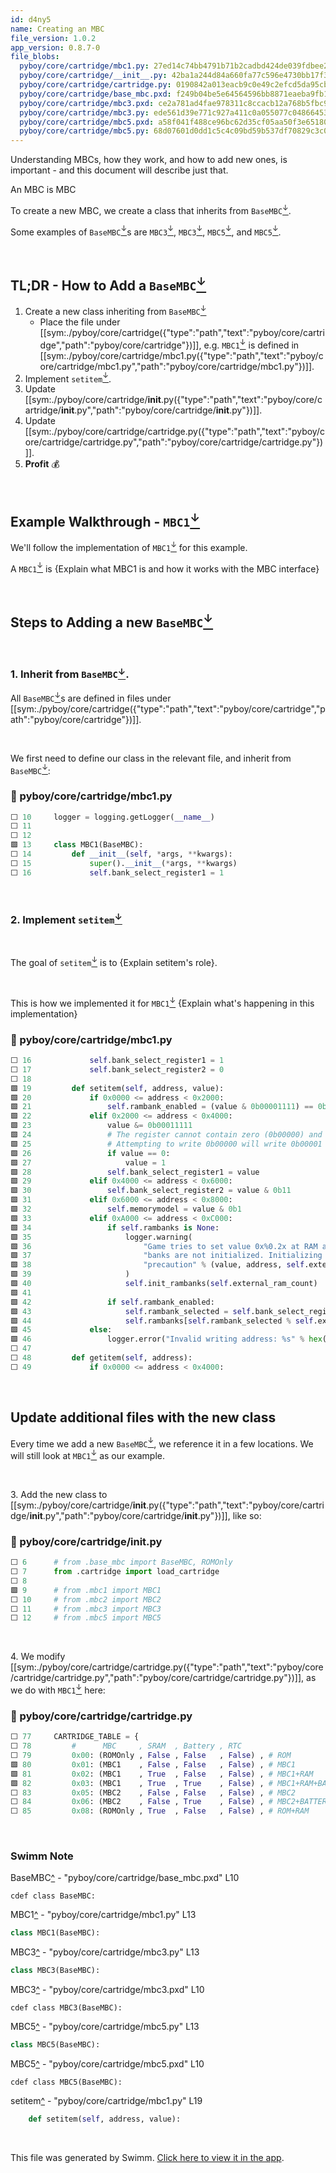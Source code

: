```yaml
---
id: d4ny5
name: Creating an MBC
file_version: 1.0.2
app_version: 0.8.7-0
file_blobs:
  pyboy/core/cartridge/mbc1.py: 27ed14c74bb4791b71b2cadbd424de039fdbee20
  pyboy/core/cartridge/__init__.py: 42ba1a244d84a660fa77c596e4730bb17f388b32
  pyboy/core/cartridge/cartridge.py: 0190842a013eacb9c0e49c2efcd5da95cb9e0e3a
  pyboy/core/cartridge/base_mbc.pxd: f249b04be5e64564596bb8871eaeba9fb13ff907
  pyboy/core/cartridge/mbc3.pxd: ce2a781ad4fae978311c8ccacb12a768b5fbc9a7
  pyboy/core/cartridge/mbc3.py: ede561d39e771c927a411c0a055077c04866453a
  pyboy/core/cartridge/mbc5.pxd: a58f041f488ce96bc62d35cf05aa50f3e65180c9
  pyboy/core/cartridge/mbc5.py: 68d07601d0dd1c5c4c09bd59b537df70829c3c06
---
```


Understanding MBCs, how they work, and how to add new ones, is important - and this document will describe just that.

An MBC is MBC

To create a new MBC, we create a class that inherits from `BaseMBC`[<sup id="J7FTe">↓</sup>](#f-J7FTe).

Some examples of `BaseMBC`[<sup id="J7FTe">↓</sup>](#f-J7FTe)s are `MBC3`[<sup id="ZEICwf">↓</sup>](#f-ZEICwf), `MBC3`[<sup id="Z1EieLL">↓</sup>](#f-Z1EieLL), `MBC5`[<sup id="ZkJYRT">↓</sup>](#f-ZkJYRT), and `MBC5`[<sup id="ZOBXkJ">↓</sup>](#f-ZOBXkJ).

<br/>

## TL;DR - How to Add a `BaseMBC`[<sup id="J7FTe">↓</sup>](#f-J7FTe)

1. Create a new class inheriting from `BaseMBC`[<sup id="J7FTe">↓</sup>](#f-J7FTe)&nbsp;
   - Place the file under [[sym:./pyboy/core/cartridge({"type":"path","text":"pyboy/core/cartridge","path":"pyboy/core/cartridge"})]],
     e.g. `MBC1`[<sup id="Z2tXvdN">↓</sup>](#f-Z2tXvdN) is defined in [[sym:./pyboy/core/cartridge/mbc1.py({"type":"path","text":"pyboy/core/cartridge/mbc1.py","path":"pyboy/core/cartridge/mbc1.py"})]].
2. Implement `setitem`[<sup id="7WWcG">↓</sup>](#f-7WWcG).
3. Update [[sym:./pyboy/core/cartridge/__init__.py({"type":"path","text":"pyboy/core/cartridge/__init__.py","path":"pyboy/core/cartridge/__init__.py"})]].
3. Update [[sym:./pyboy/core/cartridge/cartridge.py({"type":"path","text":"pyboy/core/cartridge/cartridge.py","path":"pyboy/core/cartridge/cartridge.py"})]].
4. **Profit** 💰

<br/>

## Example Walkthrough - `MBC1`[<sup id="Z2tXvdN">↓</sup>](#f-Z2tXvdN)
We'll follow the implementation of `MBC1`[<sup id="Z2tXvdN">↓</sup>](#f-Z2tXvdN) for this example.

A `MBC1`[<sup id="Z2tXvdN">↓</sup>](#f-Z2tXvdN) is {Explain what MBC1 is and how it works with the MBC interface}

<br/>

## Steps to Adding a new `BaseMBC`[<sup id="J7FTe">↓</sup>](#f-J7FTe)

<br/>

### 1\. Inherit from `BaseMBC`[<sup id="J7FTe">↓</sup>](#f-J7FTe).
All `BaseMBC`[<sup id="J7FTe">↓</sup>](#f-J7FTe)s are defined in files under [[sym:./pyboy/core/cartridge({"type":"path","text":"pyboy/core/cartridge","path":"pyboy/core/cartridge"})]].

<br/>

We first need to define our class in the relevant file, and inherit from `BaseMBC`[<sup id="J7FTe">↓</sup>](#f-J7FTe):
<!-- NOTE-swimm-snippet: the lines below link your snippet to Swimm -->
### 📄 pyboy/core/cartridge/mbc1.py
```python
⬜ 10     logger = logging.getLogger(__name__)
⬜ 11     
⬜ 12     
🟩 13     class MBC1(BaseMBC):
⬜ 14         def __init__(self, *args, **kwargs):
⬜ 15             super().__init__(*args, **kwargs)
⬜ 16             self.bank_select_register1 = 1
```

<br/>

### 2\. Implement `setitem`[<sup id="7WWcG">↓</sup>](#f-7WWcG)

<br/>

The goal of `setitem`[<sup id="7WWcG">↓</sup>](#f-7WWcG) is to {Explain setitem's role}.

<br/>

This is how we implemented it for `MBC1`[<sup id="Z2tXvdN">↓</sup>](#f-Z2tXvdN) {Explain what's happening in this implementation}
<!-- NOTE-swimm-snippet: the lines below link your snippet to Swimm -->
### 📄 pyboy/core/cartridge/mbc1.py
```python
⬜ 16             self.bank_select_register1 = 1
⬜ 17             self.bank_select_register2 = 0
⬜ 18     
🟩 19         def setitem(self, address, value):
🟩 20             if 0x0000 <= address < 0x2000:
🟩 21                 self.rambank_enabled = (value & 0b00001111) == 0b1010
🟩 22             elif 0x2000 <= address < 0x4000:
🟩 23                 value &= 0b00011111
🟩 24                 # The register cannot contain zero (0b00000) and will be initialized as 0b00001
🟩 25                 # Attempting to write 0b00000 will write 0b00001 instead.
🟩 26                 if value == 0:
🟩 27                     value = 1
🟩 28                 self.bank_select_register1 = value
🟩 29             elif 0x4000 <= address < 0x6000:
🟩 30                 self.bank_select_register2 = value & 0b11
🟩 31             elif 0x6000 <= address < 0x8000:
🟩 32                 self.memorymodel = value & 0b1
🟩 33             elif 0xA000 <= address < 0xC000:
🟩 34                 if self.rambanks is None:
🟩 35                     logger.warning(
🟩 36                         "Game tries to set value 0x%0.2x at RAM address 0x%0.4x, but RAM "
🟩 37                         "banks are not initialized. Initializing %d RAM banks as "
🟩 38                         "precaution" % (value, address, self.external_ram_count)
🟩 39                     )
🟩 40                     self.init_rambanks(self.external_ram_count)
🟩 41     
🟩 42                 if self.rambank_enabled:
🟩 43                     self.rambank_selected = self.bank_select_register2 if self.memorymodel == 1 else 0
🟩 44                     self.rambanks[self.rambank_selected % self.external_ram_count][address - 0xA000] = value
🟩 45             else:
🟩 46                 logger.error("Invalid writing address: %s" % hex(address))
⬜ 47     
⬜ 48         def getitem(self, address):
⬜ 49             if 0x0000 <= address < 0x4000:
```

<br/>

## Update additional files with the new class
Every time we add a new `BaseMBC`[<sup id="J7FTe">↓</sup>](#f-J7FTe), we reference it in a few locations.
We will still look at `MBC1`[<sup id="Z2tXvdN">↓</sup>](#f-Z2tXvdN) as our example.

<br/>

3\. Add the new class to [[sym:./pyboy/core/cartridge/__init__.py({"type":"path","text":"pyboy/core/cartridge/__init__.py","path":"pyboy/core/cartridge/__init__.py"})]], like so:
<!-- NOTE-swimm-snippet: the lines below link your snippet to Swimm -->
### 📄 pyboy/core/cartridge/__init__.py
```python
⬜ 6      # from .base_mbc import BaseMBC, ROMOnly
⬜ 7      from .cartridge import load_cartridge
⬜ 8      
🟩 9      # from .mbc1 import MBC1
⬜ 10     # from .mbc2 import MBC2
⬜ 11     # from .mbc3 import MBC3
⬜ 12     # from .mbc5 import MBC5
```

<br/>

4\. We modify  [[sym:./pyboy/core/cartridge/cartridge.py({"type":"path","text":"pyboy/core/cartridge/cartridge.py","path":"pyboy/core/cartridge/cartridge.py"})]], as we do with `MBC1`[<sup id="Z2tXvdN">↓</sup>](#f-Z2tXvdN) here:
<!-- NOTE-swimm-snippet: the lines below link your snippet to Swimm -->
### 📄 pyboy/core/cartridge/cartridge.py
```python
⬜ 77     CARTRIDGE_TABLE = {
⬜ 78         #      MBC     , SRAM  , Battery , RTC
⬜ 79         0x00: (ROMOnly , False , False   , False) , # ROM
🟩 80         0x01: (MBC1    , False , False   , False) , # MBC1
🟩 81         0x02: (MBC1    , True  , False   , False) , # MBC1+RAM
🟩 82         0x03: (MBC1    , True  , True    , False) , # MBC1+RAM+BATT
⬜ 83         0x05: (MBC2    , False , False   , False) , # MBC2
⬜ 84         0x06: (MBC2    , False , True    , False) , # MBC2+BATTERY
⬜ 85         0x08: (ROMOnly , True  , False   , False) , # ROM+RAM
```

<br/>

<!-- THIS IS AN AUTOGENERATED SECTION. DO NOT EDIT THIS SECTION DIRECTLY -->
### Swimm Note

<span id="f-J7FTe">BaseMBC</span>[^](#J7FTe) - "pyboy/core/cartridge/base_mbc.pxd" L10
```cython
cdef class BaseMBC:
```

<span id="f-Z2tXvdN">MBC1</span>[^](#Z2tXvdN) - "pyboy/core/cartridge/mbc1.py" L13
```python
class MBC1(BaseMBC):
```

<span id="f-Z1EieLL">MBC3</span>[^](#Z1EieLL) - "pyboy/core/cartridge/mbc3.py" L13
```python
class MBC3(BaseMBC):
```

<span id="f-ZEICwf">MBC3</span>[^](#ZEICwf) - "pyboy/core/cartridge/mbc3.pxd" L10
```cython
cdef class MBC3(BaseMBC):
```

<span id="f-ZOBXkJ">MBC5</span>[^](#ZOBXkJ) - "pyboy/core/cartridge/mbc5.py" L13
```python
class MBC5(BaseMBC):
```

<span id="f-ZkJYRT">MBC5</span>[^](#ZkJYRT) - "pyboy/core/cartridge/mbc5.pxd" L10
```cython
cdef class MBC5(BaseMBC):
```

<span id="f-7WWcG">setitem</span>[^](#7WWcG) - "pyboy/core/cartridge/mbc1.py" L19
```python
    def setitem(self, address, value):
```

<br/>

This file was generated by Swimm. [Click here to view it in the app](https://swimm-web-app.web.app/repos/Z2l0aHViJTNBJTNBUHlCb3klM0ElM0FnaWxhZG5hdm90/docs/d4ny5).